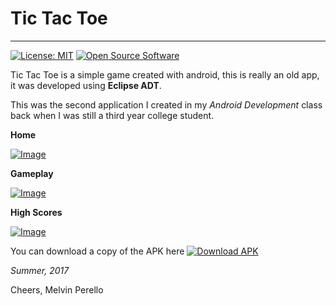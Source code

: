 # Tic Tac Toe
---

[![License: MIT](https://img.shields.io/badge/license-MIT-blue)](https://opensource.org/licenses/MIT) [![Open Source Software](https://img.shields.io/badge/Open%20Source-%E2%99%A5-red)](https://opensource.org/licenses/MIT)


Tic Tac Toe is a simple game created with android, this is really an old app, it was developed using **Eclipse ADT**.


This was the second application I created in my *Android Development* class back when I was still a third year college student.


**Home**

[![Image](https://raw.githubusercontent.com/melvinperello/android-tic-tac-toe/master/sample-image-1.jpg)](https://github.com/melvinperello/android-tic-tac-toe)


**Gameplay**

[![Image](https://raw.githubusercontent.com/melvinperello/android-tic-tac-toe/master/sample-image-2.jpg)](https://github.com/melvinperello/android-tic-tac-toe)


**High Scores**

[![Image](https://raw.githubusercontent.com/melvinperello/android-tic-tac-toe/master/sample-image-3.jpg)](https://github.com/melvinperello/android-tic-tac-toe)


You can download a copy of the APK here [![Download APK](https://img.shields.io/badge/Download-APK-green)](https://raw.githubusercontent.com/melvinperello/android-tic-tac-toe/master/TicTacToe.apk)


*Summer, 2017*

Cheers,
Melvin Perello